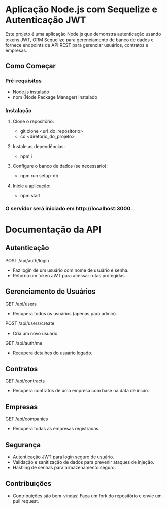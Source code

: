 # Aplicação Node.js com Sequelize e Autenticação JWT

Este projeto é uma aplicação Node.js que demonstra autenticação usando tokens JWT, ORM Sequelize para gerenciamento de banco de dados e fornece endpoints de API REST para gerenciar usuários, contratos e empresas.

## Como Começar

### Pré-requisitos

- Node.js instalado
- npm (Node Package Manager) instalado

### Instalação

1. Clone o repositório:

   - git clone <url_do_repositorio>
   - cd <diretorio_do_projeto>

2. Instale as dependências:
   - npm i

3. Configure o banco de dados (se necessário):
   - npm run setup-db

4. Inicie a aplicação:
   - npm start

### O servidor será iniciado em http://localhost:3000.

# Documentação da API

## Autenticação

 POST /api/auth/login
  
   - Faz login de um usuário com nome de usuário e senha.
   - Retorna um token JWT para acessar rotas protegidas.
     
## Gerenciamento de Usuários

 GET /api/users
  
   - Recupera todos os usuários (apenas para admin).


 POST /api/users/create
 
   - Cria um novo usuário.

 GET /api/auth/me
 
   - Recupera detalhes do usuário logado.

## Contratos

 GET /api/contracts
   
   - Recupera contratos de uma empresa com base na data de início.

## Empresas

 GET /api/companies
 
   - Recupera todas as empresas registradas.

## Segurança

   - Autenticação JWT para login seguro de usuário.  
   - Validação e sanitização de dados para prevenir ataques de injeção.
   - Hashing de senhas para armazenamento seguro.

## Contribuições
   - Contribuições são bem-vindas! Faça um fork do repositório e envie um pull request.

